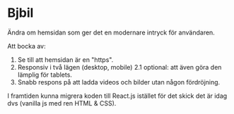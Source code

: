 # Bjbil
Ändra om hemsidan som ger det en modernare intryck för användaren.

Att bocka av:
1. Se till att hemsidan är en "https".
2. Responsiv i två lägen (desktop, mobile)
   2.1 optional: att även göra den lämplig för tablets.
3. Snabb respons på att ladda videos och bilder utan någon fördröjning.

I framtiden kunna migrera koden till React.js istället för det skick det är idag dvs (vanilla js med ren HTML & CSS).
